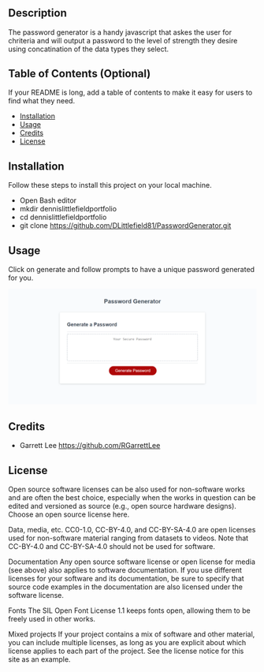 # <Your-Project-Title>

## Description

The password generator is a handy javascript that askes the user for chriteria and will output a password to the level of strength they desire using concatination of the data types they select.


## Table of Contents (Optional)

If your README is long, add a table of contents to make it easy for users to find what they need.

- [Installation](#installation)
- [Usage](#usage)
- [Credits](#credits)
- [License](#license)

## Installation

Follow these steps to install this project on your local machine.

- Open Bash editor
- mkdir dennislittlefieldportfolio
- cd dennislittlefieldportfolio
- git clone https://github.com/DLittlefield81/PasswordGenerator.git

## Usage

Click on generate and follow prompts to have a unique password generated for you.

![Password Generator](assets/images/pgen.png)


## Credits

- Garrett Lee https://github.com/RGarrettLee

## License

Open source software licenses can be also used for non-software works and are often the best choice, especially when the works in question can be edited and versioned as source (e.g., open source hardware designs). Choose an open source license here.

Data, media, etc.
CC0-1.0, CC-BY-4.0, and CC-BY-SA-4.0 are open licenses used for non-software material ranging from datasets to videos. Note that CC-BY-4.0 and CC-BY-SA-4.0 should not be used for software.

Documentation
Any open source software license or open license for media (see above) also applies to software documentation. If you use different licenses for your software and its documentation, be sure to specify that source code examples in the documentation are also licensed under the software license.

Fonts
The SIL Open Font License 1.1 keeps fonts open, allowing them to be freely used in other works.

Mixed projects
If your project contains a mix of software and other material, you can include multiple licenses, as long as you are explicit about which license applies to each part of the project. See the license notice for this site as an example.
